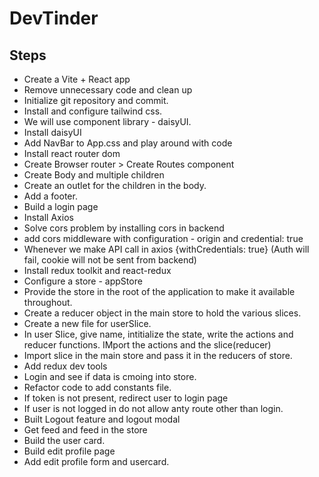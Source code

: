 # DevTinder

## Steps

- Create a Vite + React app
- Remove unnecessary code and clean up
- Initialize git repository and commit.
- Install and configure tailwind css.
- We will use component library - daisyUI.
- Install daisyUI
- Add NavBar to App.css and play around with code
- Install react router dom
- Create Browser router > Create Routes component
- Create Body and multiple children
- Create an outlet for the children in the body.
- Add a footer.
- Build a login page
- Install Axios
- Solve cors problem by installing cors in backend
- add cors middleware with configuration - origin and credential: true
- Whenever we make API call in axios {withCredentials: true} (Auth will fail, cookie will not be sent from backend)
- Install redux toolkit and react-redux
- Configure a store - appStore
- Provide the store in the root of the application to make it available throughout.
- Create a reducer object in the main store to hold the various slices.
- Create a new file for userSlice.
- In user Slice, give name, intitialize the state, write the actions and reducer functions. IMport the actions and the slice(reducer)
- Import slice in the main store and pass it in the reducers of store.
- Add redux dev tools
- Login and see if data is cmoing into store.
- Refactor code to add constants file.
- If token is not present, redirect user to login page
- If user is not logged in do not allow anty route other than login.
- Built Logout feature and logout modal
- Get feed and feed in the store
- Build the user card.
- Build edit profile page
- Add edit profile form and usercard.
